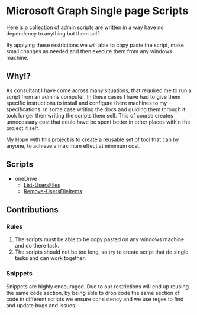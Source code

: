# Microsoft Graph Single page Scripts

Here is a collection of admin scripts are written in a way have no dependency to anything but them self.

By applying these restrictions we will able to copy paste the script, make small changes as needed and then execute them from any windows machine.

## Why!?
As consultant I have come across many situations, that required me to run a script from an admins computer. 
In these cases I have had to give them specific instructions to install and configure there machines to my specifications. 
In some case writing the docs and guiding them through it took longer then writing the scripts them self. 
This of course creates unnecessary cost that could have be spent better in other places within the project it self. 

My Hope with this project is to create a reusable set of tool that can by anyone, to achieve a maximum effect at minimum cost.

## Scripts

- oneDrive
  - [List-UsersFiles](.)
  - [Remove-UsersFileItems](.)

## Contributions

### Rules

1. The scripts must be able to be copy pasted on any windows machine and do there task.
2. The scripts should not be too long, so try to create script that do single tasks and can work together.

### Snippets 

Snippets are highly encouraged. Due to our restrictions will end up reusing the same code section, by being able to drop code the same section of code in different scripts we ensure consistency and we use regex to find and update bugs and issues. 